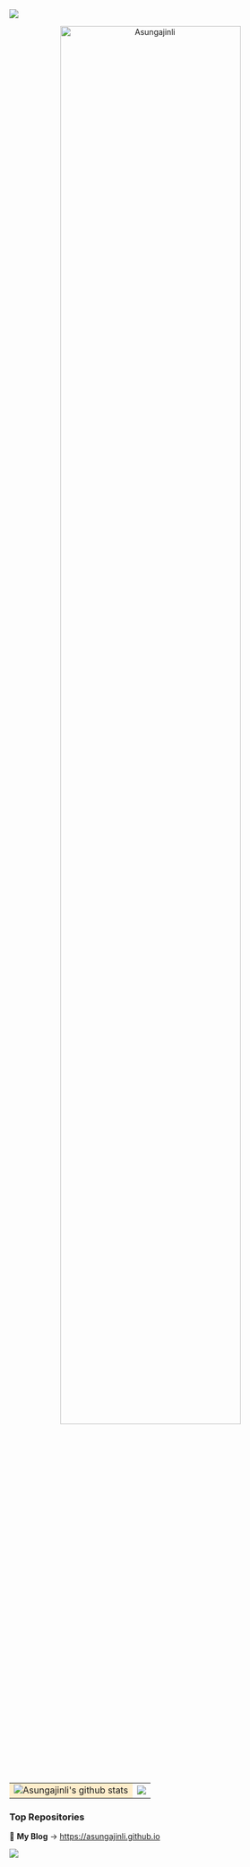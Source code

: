 <img src="https://capsule-render.vercel.app/api?type=rect&color=gradient&customColorList=0,2,2,5,30&height=300&section=header&text=I'm%20Lee%20Sungjin%20👋&fontSize=90" />
<p align="center"><a href="https://anuraghazra.github.io"><img width="80%" alt="Asungajinli" src="./assets/Asungajinli.png" /></a></p>

<table>
      <tr>
        <td bgcolor = "#ffeecc"><img align="center" src="https://github-readme-stats.vercel.app/api/?username=asungajinli&show_icons=true&include_all_commits=true&theme=buefy&hide_border=true" alt="Asungajinli's github stats" /></td><td><img align="center" src="https://github-readme-stats.vercel.app/api/top-langs/?username=asungajinli&layout=compact&theme=buefy&hide_border=true" /></td>
      </tr>
</table>


### Top Repositories
🔭 **My Blog** &rarr; https://asungajinli.github.io<br>

<a href="https://github.com/asungajinli/asungajinli.github.io">
  <img align="center" src="https://github-readme-stats.vercel.app/api/pin/?username=asungajinli&repo=asungajinli.github.io&theme=vue-dark" />
</a>

